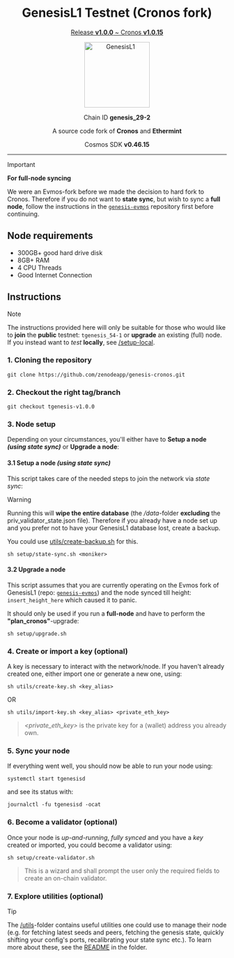 <h1 align="center">
  GenesisL1 Testnet (Cronos fork)
</h1>

<p align="center">
  <ins>Release <b>v1.0.0</b> ~ Cronos <b>v1.0.15</b></ins>
</p>

<p align="center">
  <img src="https://raw.githubusercontent.com/zenodeapp/genesis-parameters/main/assets/l1-logo.png" alt="GenesisL1" width="150" height="150"/>
</p>

<p align="center">
  Chain ID <b>genesis_29-2</b>
</p>

<p align="center">
   A source code fork of <b>Cronos</b> and <b>Ethermint</b>
</p>

<p align="center">
  Cosmos SDK <b>v0.46.15</b>
</p>

---

> [!IMPORTANT]
> **For full-node syncing**
> 
> We were an Evmos-fork before we made the decision to hard fork to Cronos. Therefore if you do not want to **state sync**, but wish to sync a **full node**, follow the instructions in the [`genesis-evmos`](https://github.com/zenodeapp/genesis-evmos) repository first before continuing.

## Node requirements

- 300GB+ good hard drive disk
- 8GB+ RAM
- 4 CPU Threads
- Good Internet Connection

## Instructions

> [!NOTE]
> The instructions provided here will only be suitable for those who would like to **join** the **public** testnet: `tgenesis_54-1` or **upgrade** an existing (full) node. If you instead want to _test_ **locally**, see [/setup-local](/setup-local).

### 1. Cloning the repository

```
git clone https://github.com/zenodeapp/genesis-cronos.git
```

### 2. Checkout the right tag/branch

```
git checkout tgenesis-v1.0.0
```

### 3. Node setup

Depending on your circumstances, you'll either have to **Setup a node _(using state sync)_** or **Upgrade a node**:

#### 3.1 Setup a node _(using state sync)_

This script takes care of the needed steps to join the network via _state sync_:

> [!WARNING]
> Running this will **wipe the entire database** (the _/data_-folder **excluding** the priv_validator_state.json file). Therefore if you already have a node set up and you prefer not to have your GenesisL1 database lost, create a backup.
>
> You could use [utils/create-backup.sh](/utils/create-backup.sh) for this.

```
sh setup/state-sync.sh <moniker>
```

#### 3.2 Upgrade a node

This script assumes that you are currently operating on the Evmos fork of GenesisL1 (repo: [`genesis-evmos`](https://github.com/zenodeapp/genesis-evmos)) and the node synced till height: `insert_height_here` which caused it to panic.

It should only be used if you run a **full-node** and have to perform the **"plan_cronos"**-upgrade:

```
sh setup/upgrade.sh
```

### 4. Create or import a key (optional)

A key is necessary to interact with the network/node. If you haven't already created one, either import one or generate a new one, using:

```
sh utils/create-key.sh <key_alias>
```

OR

```
sh utils/import-key.sh <key_alias> <private_eth_key>
```

> _<private_eth_key>_ is the private key for a (wallet) address you already own.

### 5. Sync your node

If everything went well, you should now be able to run your node using:

```
systemctl start tgenesisd
```

and see its status with:

```
journalctl -fu tgenesisd -ocat
```

### 6. Become a validator (optional)

Once your node is _up-and-running_, _fully synced_ and you have a _key_ created or imported, you could become a validator using:

```
sh setup/create-validator.sh
```
> This is a wizard and shall prompt the user only the required fields to create an on-chain validator.

### 7. Explore utilities (optional)

> [!TIP]
> The [/utils](/utils)-folder contains useful utilities one could use to manage their node (e.g. for fetching latest seeds and peers, fetching the genesis state, quickly shifting your config's ports, recalibrating your state sync etc.). To learn more about these, see the [README](utils/README.md) in the folder.
